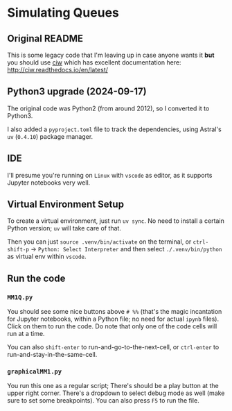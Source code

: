 # Simulating Queues

## Original README

This is some legacy code that I'm leaving up in case anyone wants it **but** you
should use [ciw](https://github.com/ciwpython/ciw) which has excellent
documentation here: http://ciw.readthedocs.io/en/latest/

## Python3 upgrade (2024-09-17)

The original code was Python2 (from around 2012), so I converted it to Python3.

I also added a `pyproject.toml` file to track the dependencies, using Astral's
`uv` (`0.4.10`) package manager.

## IDE

I'll presume you're running on `Linux` with `vscode` as editor, as it supports
Jupyter notebooks very well.

## Virtual Environment Setup

To create a virtual environment, just run `uv sync`. No need to install a
certain Python version; `uv` will take care of that.

Then you can just `source .venv/bin/activate` on the terminal, or `ctrl-shift-p`
-> `Python: Select Interpreter` and then select `./.venv/bin/python` as virtual
env within `vscode`.

## Run the code

### `MM1Q.py`

You should see some nice buttons above `# %%` (that's the magic incantation for
Jupyter notebooks, within a Python file; no need for actual `ipynb` files).
Click on them to run the code. Do note that only one of the code cells will run
at a time.

You can also `shift-enter` to run-and-go-to-the-next-cell, or `ctrl-enter` to run-and-stay-in-the-same-cell.

### `graphicalMM1.py`

You run this one as a regular script; There's should be a play button at the
upper right corner. There's a dropdown to select debug mode as well (make sure
to set some breakpoints). You can also press `F5` to run the file.
